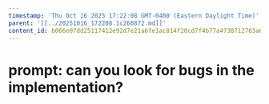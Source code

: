 ```yaml
---
timestamp: 'Thu Oct 16 2025 17:22:08 GMT-0400 (Eastern Daylight Time)'
parent: '[[../20251016_172208.1c260872.md]]'
content_id: b066e07dd25117412e92d7e21a6fe1ac814f20cd7f4b77a4738712763a6d0ef2
---
```


# prompt: can you look for bugs in the implementation?
